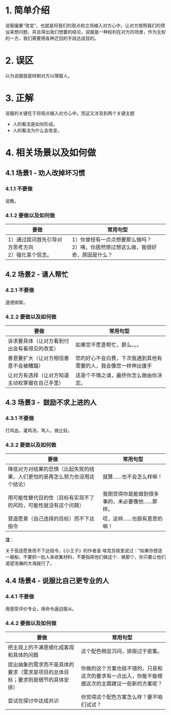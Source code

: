 # 1. 简单介绍

说服偏重“改变”，也就是将我们的观点和立场植入对方心中，让对方按照我们的预设来想问题，并且得出我们想要的结论。说服是一种权利在对方的场景，作为无权的一方，我们需要用各种迂回的手段达成目的。

# 2. 误区

以为说服就是辩倒对方以理服人。

# 3. 正解

说服的关键在于将观点植入对方心中。而这又涉及到两个关键主题

- 人的看法是如何形成。
- 人的看法为什么会改变。

# 4. 相关场景以及如何做

## 4.1 场景1 - 劝人改掉坏习惯

### 4.1.1 不要做

说教。

### 4.1.2 要做以及如何做

| 要做                                                   | 常用句型                                                     |
| ------------------------------------------------------ | ------------------------------------------------------------ |
| 1）通过提问首先引导对方思考方向<br />2）强化某个信念。 | 1）你曾经有一点点想要那么做吗？<br />2）咦，你居然想过想这么做，我很好奇，原因是什么？ |



## 4.2 场景2 - 请人帮忙

### 4.2.1 不要做

道德绑架。

### 4.2.2 要做以及如何做

| 要做                                           | 常用句型                                                     |
| ---------------------------------------------- | ------------------------------------------------------------ |
| 诉求要具体（让对方看到付出会有看得见的改变）   | 如果您不愿意帮忙，那么。。。                                 |
| 善意要扩大（让对方相信善意不会被糟蹋）         | 您的好心不会白费，下次我遇到其他有需要的人，我会像您一样伸出援手 |
| 让对方有选择（让对方知道主动权掌握在自己手里） | 这是个不情之请，最终你怎么做由你决定。                       |



## 4.3 场景3 -  鼓励不求上进的人

### 4.3.1 不要做

打鸡血，灌鸡汤，骂人，做比较。

### 4.3.2 要做以及如何做

| 要做                                                         | 常用句型                                       |
| ------------------------------------------------------------ | ---------------------------------------------- |
| 降低对方对结果的恐惧（比起失败的结果，人们更怕的是再怎么努力也没用这个结论） | 就算……也不会怎么样嘛！                         |
| 用可能性替代目的性（目标有实现不了的风险，可能性就没有这个问题） | 我倒觉得你是能做到很多事的，未必要像他……那样。 |
| 营造愿景（自己选择的目标）而不下达指令                       | 哎，这样……也挺有意思的嘛！                     |

**注**：

关于营造愿景而不下达指令，《小王子》的作者圣·埃克苏佩里说过：“如果你想造一艘船，不要抓一批人来收集材料，不要指挥他们做这个、做那个，你只要让他们渴望浩瀚的大海就行了。



## 4.4 场景4 - 说服比自己更专业的人

### 4.4.1 不要做

用感受评价专业，用命令逼迫服从。

### 4.4.2 要做以及如何做

| 要做                                                         | 常用句型                                                     |
| ------------------------------------------------------------ | ------------------------------------------------------------ |
| 把主观上的不满意细化成客观和具体的问题                       | 这个配色稍显沉闷，排版过于密集。                             |
| 提出抽象的需求而不是具体的要求（需求是项目的总体目标；要求则是细节的具体安排） | 你做的这个方案也挺不错的，只是和这次的要求有一点出入，你能不能根据这次的主题建议一些新的方案呢？ |
| 尝试在探讨中达成共识                                         | 你觉得这个配色方案怎么样？要不咱们试试？                     |
